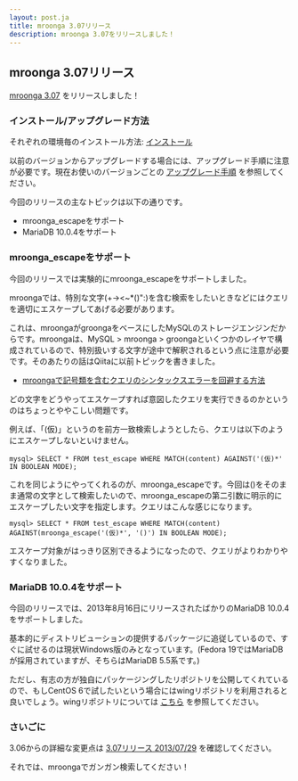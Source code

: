```yaml
---
layout: post.ja
title: mroonga 3.07リリース
description: mroonga 3.07をリリースしました！
---
```


mroonga 3.07リリース
--------------------

[mroonga 3.07](/ja/docs/news.html#release-3-07) をリリースしました！

### インストール/アップグレード方法

それぞれの環境毎のインストール方法:
[インストール](/ja/docs/install.html)

以前のバージョンからアップグレードする場合には、アップグレード手順に注意が必要です。現在お使いのバージョンごとの
[アップグレード手順](http://mroonga.org/ja/docs/install.html#upgrade-guide)
を参照してください。

今回のリリースの主なトピックは以下の通りです。

-   mroonga_escapeをサポート
-   MariaDB 10.0.4をサポート

### mroonga_escapeをサポート

今回のリリースでは実験的にmroonga_escapeをサポートしました。

mroongaでは、特別な文字(+-&gt;&lt;~*()":)を含む検索をしたいときなどにはクエリを適切にエスケープしてあげる必要があります。

これは、mroongaがgroongaをベースにしたMySQLのストレージエンジンだからです。mroongaは、MySQL > mroonga > groongaといくつかのレイヤで構成されているので、特別扱いする文字が途中で解釈されるという点に注意が必要です。そのあたりの話はQiitaに以前トピックを書きました。

-   [mroongaで記号類を含むクエリのシンタックスエラーを回避する方法](http://qiita.com/groonga/items/0ae7f637525c7b5f2cb1)

どの文字をどうやってエスケープすれば意図したクエリを実行できるのかというのはちょっとややこしい問題です。

例えば、「(仮)」というのを前方一致検索しようとしたら、クエリは以下のようにエスケープしないといけません。

    mysql> SELECT * FROM test_escape WHERE MATCH(content) AGAINST('(仮)*' IN BOOLEAN MODE);

これを同じようにやってくれるのが、mroonga_escapeです。今回は()をそのまま通常の文字として検索したいので、mroonga_escapeの第二引数に明示的にエスケープしたい文字を指定します。クエリはこんな感じになります。

    mysql> SELECT * FROM test_escape WHERE MATCH(content) AGAINST(mroonga_escape('(仮)*', '()') IN BOOLEAN MODE);

エスケープ対象がはっきり区別できるようになったので、クエリがよりわかりやすくなりました。

### MariaDB 10.0.4をサポート

今回のリリースでは、2013年8月16日にリリースされたばかりのMariaDB
10.0.4をサポートしました。

基本的にディストリビューションの提供するパッケージに追従しているので、すぐに試せるのは現状Windows版のみとなっています。(Fedora
19ではMariaDBが採用されていますが、そちらはMariaDB 5.5系です。)

ただし、有志の方が独自にパッケージングしたリポジトリを公開してくれているので、もしCentOS
6で試したいという場合にはwingリポジトリを利用されると良いでしょう。wingリポジトリについては
[こちら](http://sourceforge.jp/projects/groonga/lists/archive/dev/2013-July/001559.html)
を参照してください。

### さいごに

3.06からの詳細な変更点は [3.07リリース 2013/07/29](/ja/docs/news.html#release-3-07) を確認してください。

それでは、mroongaでガンガン検索してください！
